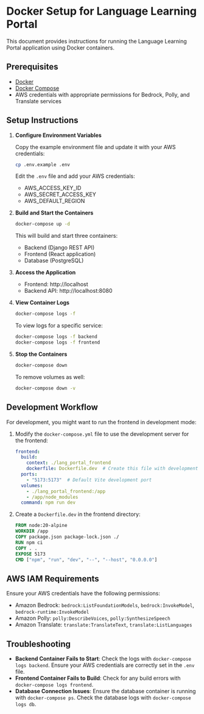 # Docker Setup for Language Learning Portal

This document provides instructions for running the Language Learning Portal application using Docker containers.

## Prerequisites

- [Docker](https://docs.docker.com/get-docker/)
- [Docker Compose](https://docs.docker.com/compose/install/)
- AWS credentials with appropriate permissions for Bedrock, Polly, and Translate services

## Setup Instructions

1. **Configure Environment Variables**

   Copy the example environment file and update it with your AWS credentials:

   ```bash
   cp .env.example .env
   ```

   Edit the `.env` file and add your AWS credentials:
   - AWS_ACCESS_KEY_ID
   - AWS_SECRET_ACCESS_KEY
   - AWS_DEFAULT_REGION

2. **Build and Start the Containers**

   ```bash
   docker-compose up -d
   ```

   This will build and start three containers:
   - Backend (Django REST API)
   - Frontend (React application)
   - Database (PostgreSQL)

3. **Access the Application**

   - Frontend: http://localhost
   - Backend API: http://localhost:8080

4. **View Container Logs**

   ```bash
   docker-compose logs -f
   ```

   To view logs for a specific service:

   ```bash
   docker-compose logs -f backend
   docker-compose logs -f frontend
   ```

5. **Stop the Containers**

   ```bash
   docker-compose down
   ```

   To remove volumes as well:

   ```bash
   docker-compose down -v
   ```

## Development Workflow

For development, you might want to run the frontend in development mode:

1. Modify the `docker-compose.yml` file to use the development server for the frontend:

   ```yaml
   frontend:
     build:
       context: ./lang_portal_frontend
       dockerfile: Dockerfile.dev  # Create this file with development settings
     ports:
       - "5173:5173"  # Default Vite development port
     volumes:
       - ./lang_portal_frontend:/app
       - /app/node_modules
     command: npm run dev
   ```

2. Create a `Dockerfile.dev` in the frontend directory:

   ```dockerfile
   FROM node:20-alpine
   WORKDIR /app
   COPY package.json package-lock.json ./
   RUN npm ci
   COPY . .
   EXPOSE 5173
   CMD ["npm", "run", "dev", "--", "--host", "0.0.0.0"]
   ```

## AWS IAM Requirements

Ensure your AWS credentials have the following permissions:

- Amazon Bedrock: `bedrock:ListFoundationModels`, `bedrock:InvokeModel`, `bedrock-runtime:InvokeModel`
- Amazon Polly: `polly:DescribeVoices`, `polly:SynthesizeSpeech`
- Amazon Translate: `translate:TranslateText`, `translate:ListLanguages`

## Troubleshooting

- **Backend Container Fails to Start**: Check the logs with `docker-compose logs backend`. Ensure your AWS credentials are correctly set in the `.env` file.
- **Frontend Container Fails to Build**: Check for any build errors with `docker-compose logs frontend`.
- **Database Connection Issues**: Ensure the database container is running with `docker-compose ps`. Check the database logs with `docker-compose logs db`.
